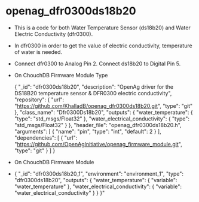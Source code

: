 # openag_dfr0300ds18b20
- This is a code for both Water Temperature Sensor (ds18b20) and Water Electric Conductivity (dfr0300).
- In dfr0300 in order to get the value of electric conductivity, temperature of water is needed.
- Connect dfr0300 to Analog Pin 2. Connect ds18b20 to Digital Pin 5.
- On ChouchDB Firmware Module Type
    
    {
     "_id": "dfr0300ds18b20",
    "description": "OpenAg driver for the DS18B20 temperature sensor & DFR0300 electric conductivity",
    "repository": {
     "url": "https://github.com/KhalladB/openag_dfr0300ds18b20.git",
     "type": "git"
   },
   "class_name": "Dfr0300Ds18b20",
   "outputs": {
     "water_temperature": {
     "type": "std_msgs/Float32"
     },
     "water_electrical_conductivity": {
     "type": "std_msgs/Float32"
     }
   },
   "header_file": "openag_dfr0300ds18b20.h",
   "arguments": [
   {
     "name": "pin",
     "type": "int",
     "default": 2
     }
   ],
   "dependencies": [
     {
     "url": "https://github.com/OpenAgInitiative/openag_firmware_module.git",
     "type": "git"
     }
   ]
   }
   
- On ChouchDB Firmware Module
* {
   "_id": "dfr0300ds18b20_1",
   "environment": "environment_1",
   "type": "dfr0300ds18b20",
   "outputs": {
       "water_temperature": {
           "variable": "water_temperature"
       },
       "water_electrical_conductivity": {
           "variable": "water_electrical_conductivity"
       }
    }
  }"

